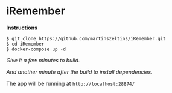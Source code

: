 # iRemember

**Instructions**

````
$ git clone https://github.com/martinszeltins/iRemember.git
$ cd iRemember
$ docker-compose up -d
````

*Give it a few minutes to build.*

*And another minute after the build to install dependencies.*

The app will be running at ````http://localhost:28874/````

